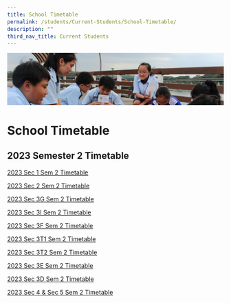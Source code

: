 ```yaml
---
title: School Timetable
permalink: /students/Current-Students/School-Timetable/
description: ""
third_nav_title: Current Students
---
```

![](/images/Parentsbanner.jpg)

School Timetable
================
2023 Semester 2 Timetable
-------------------------
[2023 Sec 1 Sem 2 Timetable](/files/2023%20sem%202%20tt_sec%201.pdf)

[2023 Sec 2 Sem 2 Timetable](/files/2023%20sem%202%20tt_sec%202.pdf)

[2023 Sec 3G Sem 2 Timetable](/files/2023%20sem%202%20tt_sec%203g.pdf)

[2023 Sec 3I Sem 2 Timetable](/files/2023%20sem%202%20tt_sec%203i.pdf)

[2023 Sec 3F Sem 2 Timetable](/files/2023%20sem%202%20tt_sec%203f.pdf)

[2023 Sec 3T1 Sem 2 Timetable](/files/2023%20sem%202%20tt_sec%203t1.pdf)

[2023 Sec 3T2 Sem 2 Timetable](/files/2023%20sem%202%20tt_sec%203t2.pdf)

[2023 Sec 3E Sem 2 Timetable](/files/2023%20sem%202%20tt_sec%203e.pdf)

[2023 Sec 3D Sem 2 Timetable](/files/2023%20sem%202%20tt_sec%203d.pdf)

[2023 Sec 4 & Sec 5 Sem 2 Timetable](/files/2023%20sem%202%20tt_sec%204_5.pdf)